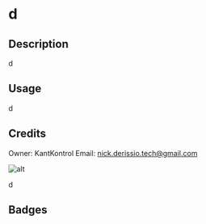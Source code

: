 
# d

## Description
d

## Usage
d

## Credits

Owner: KantKontrol Email: nick.derissio.tech@gmail.com

![alt](https://avatars0.githubusercontent.com/u/57921318?v=4)

d

## Badges

